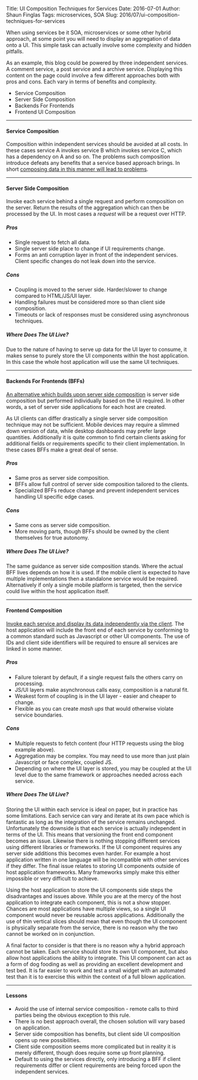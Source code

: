 Title: UI Composition Techniques for Services
Date: 2016-07-01
Author: Shaun Finglas
Tags: microservices, SOA
Slug: 2016/07/ui-composition-techniques-for-services

When using services be it SOA, microservices or some other hybrid
approach, at some point you will need to display an aggregation of data
onto a UI. This simple task can actually involve some complexity and
hidden pitfalls.

As an example, this blog could be powered by three independent services.
A comment service, a post service and a archive service. Displaying this
content on the page could involve a few different approaches both with
pros and cons. Each vary in terms of benefits and complexity.

-   Service Composition
-   Server Side Composition
-   Backends For Frontends
-   Frontend UI Composition

------------------------------------------------------------------------

#### Service Composition

Composition within independent services should be avoided at all costs.
In these cases service A invokes service B which invokes service C,
which has a dependency on A and so on. The problems such composition
introduce defeats any benefits that a service based approach brings. In
short [composing data in this manner will lead to
problems](https://blog.shaunfinglas.co.uk/2014/07/soa-done-badly-vs-soa-done-right.html).

------------------------------------------------------------------------

#### Server Side Composition

Invoke each service behind a single request and perform composition on
the server. Return the results of the aggregation which can then be
processed by the UI. In most cases a *request* will be a request over
HTTP.

##### Pros

-   Single request to fetch all data.
-   Single server side place to change if UI requirements change.
-   Forms an anti corruption layer in front of the independent services.
    Client specific changes do not leak down into the service.

##### Cons

-   Coupling is moved to the server side. Harder/slower to change
    compared to HTML/JS/UI layer.
-   Handling failures must be considered more so than client side
    composition.
-   Timeouts or lack of responses must be considered using asynchronous
    techniques.

##### Where Does The UI Live?

Due to the nature of having to serve up data for the UI layer to
consume, it makes sense to purely store the UI components within the
host application. In this case the whole host application will use the
same UI techniques.

------------------------------------------------------------------------

#### Backends For Frontends (BFFs)

[An alternative which builds upon server side
composition](http://samnewman.io/patterns/architectural/bff/) is server
side composition but performed individually based on the UI required. In
other words, a set of server side applications for each host are
created.

As UI clients can differ drastically a single server side composition
technique may not be sufficient. Mobile devices may require a slimmed
down version of data, while desktop dashboards may prefer large
quantities. Additionally it is quite common to find certain clients
asking for additional fields or requirements specific to their client
implementation. In these cases BFFs make a great deal of sense.

##### Pros

-   Same pros as server side composition.
-   BFFs allow full control of server side composition tailored to the
    clients.
-   Specialized BFFs reduce change and prevent independent services
    handling UI specific edge cases.

##### Cons

-   Same cons as server side composition.
-   More moving parts, though BFFs should be owned by the client
    themselves for true autonomy.

##### Where Does The UI Live?

The same guidance as server side composition stands. Where the actual
BFF lives depends on how it is used. If the mobile client is expected to
have multiple implementations then a standalone service would be
required. Alternatively if only a single mobile platform is targeted,
then the service could live within the host application itself.

------------------------------------------------------------------------

#### Frontend Composition

[Invoke each service and display its data independently via the
client](http://udidahan.com/2012/06/23/ui-composition-techniques-for-correct-service-boundaries/).
The host application will include the front end of each service by
conforming to a common standard such as Javascript or other UI
components. The use of IDs and client side identifiers will be required
to ensure all services are linked in some manner.

##### Pros

-   Failure tolerant by default, if a single request fails the others
    carry on processing.
-   JS/UI layers make asynchronous calls easy, composition is a natural
    fit.
-   Weakest form of coupling is in the UI layer - easier and cheaper to
    change.
-   Flexible as you can create *mash ups* that would otherwise violate
    service boundaries.

##### Cons

-   Multiple requests to fetch content (four HTTP requests using the
    blog example above).
-   Aggregation may be complex. You may need to use more than just plain
    Javascript or face complex, coupled JS.
-   Depending on where the UI layer is stored, you may be coupled at the
    UI level due to the same framework or approaches needed across each
    service.

##### Where Does The UI Live?

Storing the UI within each service is ideal on paper, but in practice
has some limitations. Each service can vary and iterate at its own pace
which is fantastic as long as the integration of the service remains
unchanged. Unfortunately the downside is that each service is actually
independent in terms of the UI. This means that versioning the front end
component becomes an issue. Likewise there is nothing stopping different
services using different libraries or frameworks. If the UI component
requires any server side additions this becomes even harder. For example
a host application written in one language will be incompatible with
other services if they differ. The final issue relates to storing UI
components outside of host application frameworks. Many frameworks
simply make this either impossible or very difficult to achieve.

Using the host application to store the UI components side steps the
disadvantages and issues above. While you are at the mercy of the host
application to integrate each component, this is not a show stopper.
Chances are most applications have multiple views, so a single UI
component would never be reusable across applications. Additionally the
use of thin vertical slices should mean that even though the UI
component is physically separate from the service, there is no reason
why the two cannot be worked on in conjunction.

A final factor to consider is that there is no reason why a hybrid
approach cannot be taken. Each service should store its own UI
component, but also allow host applications the ability to integrate.
This UI component can act as a form of dog fooding as well as providing
an excellent development and test bed. It is far easier to work and test
a small widget with an automated test than it is to exercise this within
the context of a full blown application.

------------------------------------------------------------------------

#### Lessons

-   Avoid the use of internal service composition - remote calls to
    third parties being the obvious exception to this rule.
-   There is no best approach overall, the chosen solution will vary
    based on application.
-   Server side composition has benefits, but client side UI composition
    opens up new possibilities.
-   Client side composition seems more complicated but in reality it is
    merely different, though does require some up front planning.
-   Default to using the services directly, only introducing a BFF if
    client requirements differ or client requirements are being forced
    upon the independent services.